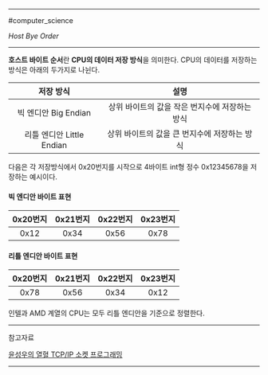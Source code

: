 
---

#computer_science

*Host Bye Order*

---

**호스트 바이트 순서**란 **CPU의 데이터 저장 방식**을 의미한다.
CPU의 데이터를 저장하는 방식은 아래의 두가지로 나뉜다.

|         저장 방식         |                      설명                      |
|:-------------------------:|:----------------------------------------------:|
|   빅 엔디안 Big Endian    | 상위 바이트의 값을 작은 번지수에 저장하는 방식 |
| 리틀 엔디안 Little Endian |  상위 바이트의 값을 큰 번지수에 저장하는 방식  |

다음은 각 저장방식에서 0x20번지를 시작으로 4바이트 int형 정수 0x12345678을 저장하는 예시이다.

#### 빅 엔디안 바이트 표현

| 0x20번지 | 0x21번지 | 0x22번지 | 0x23번지 |
|:--------:|:--------:|:--------:|:--------:|
|   0x12   |   0x34   |   0x56   |   0x78   |

#### 리틀 엔디안 바이트 표현

| 0x20번지 | 0x21번지 | 0x22번지 | 0x23번지 |
|:--------:|:--------:|:--------:|:--------:|
|   0x78   |   0x56   |   0x34   |   0x12   |

인텔과 AMD  계열의 CPU는 모두 리틀 엔디안을 기준으로 정렬한다.

---

참고자료

[윤성우의 열혈 TCP/IP 소켓 프로그래밍](https://product.kyobobook.co.kr/detail/S000001589146)

---